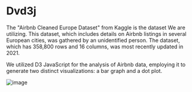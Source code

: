 # Dvd3j
The "Airbnb Cleaned Europe Dataset" from Kaggle is the dataset We are  utilizing. This dataset, which includes details on Airbnb listings in several European cities, was gathered by an unidentified person. The dataset, which has 358,800 rows and 16 columns, was most recently updated in 2021. 

We utilized D3 JavaScript for the analysis of Airbnb data, employing it to generate two distinct visualizations: a bar graph and a dot plot.

![image](https://github.com/Nageshlgowda/Dvd3j/assets/116045550/f541f941-a809-4e07-89b3-036f8e496e4f)
